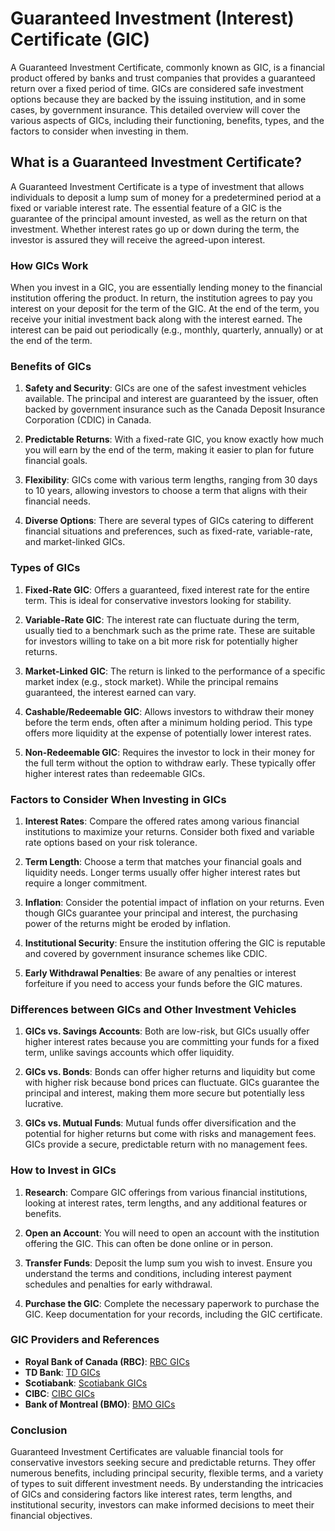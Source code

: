 # Guaranteed Investment (Interest) Certificate (GIC)

A Guaranteed Investment Certificate, commonly known as GIC, is a financial product offered by banks and trust companies that provides a guaranteed return over a fixed period of time. GICs are considered safe investment options because they are backed by the issuing institution, and in some cases, by government insurance. This detailed overview will cover the various aspects of GICs, including their functioning, benefits, types, and the factors to consider when investing in them.

## What is a Guaranteed Investment Certificate?

A Guaranteed Investment Certificate is a type of investment that allows individuals to deposit a lump sum of money for a predetermined period at a fixed or variable interest rate. The essential feature of a GIC is the guarantee of the principal amount invested, as well as the return on that investment. Whether interest rates go up or down during the term, the investor is assured they will receive the agreed-upon interest.

### How GICs Work

When you invest in a GIC, you are essentially lending money to the financial institution offering the product. In return, the institution agrees to pay you interest on your deposit for the term of the GIC. At the end of the term, you receive your initial investment back along with the interest earned. The interest can be paid out periodically (e.g., monthly, quarterly, annually) or at the end of the term.

### Benefits of GICs

1. **Safety and Security**: GICs are one of the safest investment vehicles available. The principal and interest are guaranteed by the issuer, often backed by government insurance such as the Canada Deposit Insurance Corporation (CDIC) in Canada.

2. **Predictable Returns**: With a fixed-rate GIC, you know exactly how much you will earn by the end of the term, making it easier to plan for future financial goals.

3. **Flexibility**: GICs come with various term lengths, ranging from 30 days to 10 years, allowing investors to choose a term that aligns with their financial needs.

4. **Diverse Options**: There are several types of GICs catering to different financial situations and preferences, such as fixed-rate, variable-rate, and market-linked GICs.

### Types of GICs

1. **Fixed-Rate GIC**: Offers a guaranteed, fixed interest rate for the entire term. This is ideal for conservative investors looking for stability.

2. **Variable-Rate GIC**: The interest rate can fluctuate during the term, usually tied to a benchmark such as the prime rate. These are suitable for investors willing to take on a bit more risk for potentially higher returns.

3. **Market-Linked GIC**: The return is linked to the performance of a specific market index (e.g., stock market). While the principal remains guaranteed, the interest earned can vary.

4. **Cashable/Redeemable GIC**: Allows investors to withdraw their money before the term ends, often after a minimum holding period. This type offers more liquidity at the expense of potentially lower interest rates.

5. **Non-Redeemable GIC**: Requires the investor to lock in their money for the full term without the option to withdraw early. These typically offer higher interest rates than redeemable GICs.

### Factors to Consider When Investing in GICs

1. **Interest Rates**: Compare the offered rates among various financial institutions to maximize your returns. Consider both fixed and variable rate options based on your risk tolerance.

2. **Term Length**: Choose a term that matches your financial goals and liquidity needs. Longer terms usually offer higher interest rates but require a longer commitment.

3. **Inflation**: Consider the potential impact of inflation on your returns. Even though GICs guarantee your principal and interest, the purchasing power of the returns might be eroded by inflation.

4. **Institutional Security**: Ensure the institution offering the GIC is reputable and covered by government insurance schemes like CDIC.

5. **Early Withdrawal Penalties**: Be aware of any penalties or interest forfeiture if you need to access your funds before the GIC matures.

### Differences between GICs and Other Investment Vehicles

1. **GICs vs. Savings Accounts**: Both are low-risk, but GICs usually offer higher interest rates because you are committing your funds for a fixed term, unlike savings accounts which offer liquidity.

2. **GICs vs. Bonds**: Bonds can offer higher returns and liquidity but come with higher risk because bond prices can fluctuate. GICs guarantee the principal and interest, making them more secure but potentially less lucrative.

3. **GICs vs. Mutual Funds**: Mutual funds offer diversification and the potential for higher returns but come with risks and management fees. GICs provide a secure, predictable return with no management fees.

### How to Invest in GICs

1. **Research**: Compare GIC offerings from various financial institutions, looking at interest rates, term lengths, and any additional features or benefits.

2. **Open an Account**: You will need to open an account with the institution offering the GIC. This can often be done online or in person.

3. **Transfer Funds**: Deposit the lump sum you wish to invest. Ensure you understand the terms and conditions, including interest payment schedules and penalties for early withdrawal.

4. **Purchase the GIC**: Complete the necessary paperwork to purchase the GIC. Keep documentation for your records, including the GIC certificate.

### GIC Providers and References

- **Royal Bank of Canada (RBC)**: [RBC GICs](https://www.rbcroyalbank.com/investments/gic.html)
- **TD Bank**: [TD GICs](https://www.td.com/ca/en/investing/products/gic/)
- **Scotiabank**: [Scotiabank GICs](https://www.scotiabank.com/ca/en/personal/investments/growth/investment-accounts/gic.html)
- **CIBC**: [CIBC GICs](https://www.cibc.com/en/personal-banking/investments/guaranteed-investment-certificate-gic.html)
- **Bank of Montreal (BMO)**: [BMO GICs](https://www.bmo.com/main/personal/investments/gics/)

### Conclusion

Guaranteed Investment Certificates are valuable financial tools for conservative investors seeking secure and predictable returns. They offer numerous benefits, including principal security, flexible terms, and a variety of types to suit different investment needs. By understanding the intricacies of GICs and considering factors like interest rates, term lengths, and institutional security, investors can make informed decisions to meet their financial objectives.